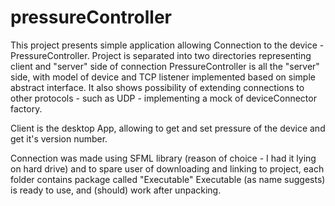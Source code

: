 # pressureController

This project presents simple application allowing Connection to the device - PressureController.
Project is separated into two directories representing client and "server" side of connection
PressureController is all the "server" side, with model of device and TCP listener implemented based on simple abstract interface.
It also shows possibility of extending connections to other protocols - such as UDP - implementing a mock of deviceConnector factory.

Client is the desktop App, allowing to get and set pressure of the device and get it's version number.

Connection was made using SFML library (reason of choice - I had it lying on hard drive) and to spare user of downloading and linking to project, each folder contains package called "Executable"
Executable (as name suggests) is ready to use, and (should) work after unpacking.

